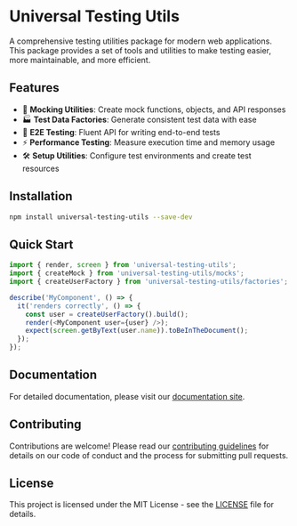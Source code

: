 # Universal Testing Utils

A comprehensive testing utilities package for modern web applications. This package provides a set of tools and utilities to make testing easier, more maintainable, and more efficient.

## Features

- 🎯 **Mocking Utilities**: Create mock functions, objects, and API responses
- 🏭 **Test Data Factories**: Generate consistent test data with ease
- 🔄 **E2E Testing**: Fluent API for writing end-to-end tests
- ⚡ **Performance Testing**: Measure execution time and memory usage
- 🛠️ **Setup Utilities**: Configure test environments and create test resources

## Installation

```bash
npm install universal-testing-utils --save-dev
```

## Quick Start

```typescript
import { render, screen } from 'universal-testing-utils';
import { createMock } from 'universal-testing-utils/mocks';
import { createUserFactory } from 'universal-testing-utils/factories';

describe('MyComponent', () => {
  it('renders correctly', () => {
    const user = createUserFactory().build();
    render(<MyComponent user={user} />);
    expect(screen.getByText(user.name)).toBeInTheDocument();
  });
});
```

## Documentation

For detailed documentation, please visit our [documentation site](docs/TESTING.md).

## Contributing

Contributions are welcome! Please read our [contributing guidelines](CONTRIBUTING.md) for details on our code of conduct and the process for submitting pull requests.

## License

This project is licensed under the MIT License - see the [LICENSE](LICENSE) file for details. 